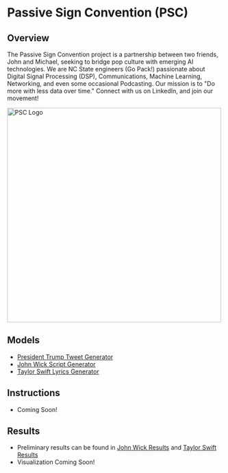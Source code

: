# Passive Sign Convention (PSC)
## Overview
The Passive Sign Convention project is a partnership between two friends, John and Michael, seeking to bridge pop culture with emerging AI technologies. We are NC State engineers (Go Pack!) passionate about Digital Signal Processing (DSP), Communications, Machine Learning, Networking, and even some occasional Podcasting. Our mission is to "Do more with less data over time." Connect with us on LinkedIn, and join our movement!

<img src="https://i.groupme.com/568x374.jpeg.555fef18f7b24608bfb2aa93cbc0a4b2.large" alt="PSC Logo" width="500"/>

## Models
* [President Trump Tweet Generator](https://github.com/mikepatel/PSC/tree/master/Text%20Generation/Trump%20Net)
* [John Wick Script Generator](https://github.com/mikepatel/PSC/tree/master/Text%20Generation/John%20Wickenator)
* [Taylor Swift Lyrics Generator](https://github.com/mikepatel/PSC/tree/master/Text%20Generation/Sing%20Like%20Taylor)

## Instructions
* Coming Soon!

## Results
* Preliminary results can be found in [John Wick Results](https://github.com/mikepatel/PSC/tree/master/Text%20Generation/John%20Wickenator/Results) and [Taylor Swift Results](https://github.com/mikepatel/PSC/tree/master/Text%20Generation/Sing%20Like%20Taylor)
* Visualization Coming Soon!
